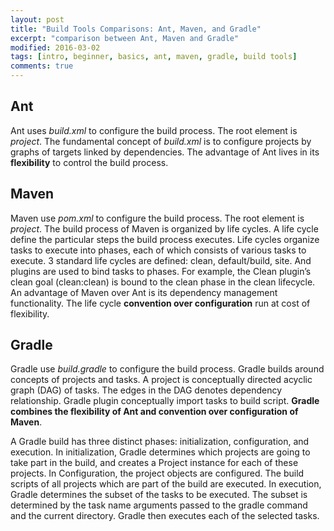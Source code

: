 ```yaml
---
layout: post
title: "Build Tools Comparisons: Ant, Maven, and Gradle"
excerpt: "comparison between Ant, Maven and Gradle"
modified: 2016-03-02
tags: [intro, beginner, basics, ant, maven, gradle, build tools]
comments: true
---
```


## Ant
Ant uses *build.xml* to configure the build process. The root element is *project*.
The fundamental concept of *build.xml* is to configure projects by graphs of targets linked by dependencies.
The advantage of Ant lives in its **flexibility** to control the build process.

## Maven
Maven use *pom.xml* to configure the build process. The root element is *project*.
The build process of Maven is organized by life cycles. A life cycle define the particular steps the build process executes. Life cycles organize tasks to execute into phases, each of which consists of various tasks to execute. 3 standard life cycles are defined: clean, default/build, site. And plugins are used to bind tasks to phases. For example, the Clean plugin’s clean goal (clean:clean) is bound to the clean phase in the clean lifecycle.
An advantage of Maven over Ant is its dependency management functionality. The life cycle **convention over configuration** run at cost of flexibility.

## Gradle
Gradle use *build.gradle* to configure the build process. Gradle builds around concepts of projects and tasks. A project is conceptually directed acyclic graph (DAG) of tasks. The edges in the DAG denotes dependency relationship.
Gradle plugin conceptually import tasks to build script. **Gradle combines the flexibility of Ant and convention over configuration of Maven**.

A Gradle build has three distinct phases: initialization, configuration, and execution. In initialization, Gradle determines which projects are going to take part in the build, and creates a Project instance for each of these projects. In Configuration, the project objects are configured. The build scripts of all projects which are part of the build are executed. In execution, Gradle determines the subset of the tasks to be executed. The subset is determined by the task name arguments passed to the gradle command and the current directory. Gradle then executes each of the selected tasks.
